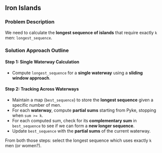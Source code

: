 ## Iron Islands

### Problem Description

We need to calculate the **longest sequence of islands** that require exactly `k` men: `longest_sequence`.

### Solution Approach Outline

#### Step 1: Single Waterway Calculation
- Compute `longest_sequence` for a **single waterway** using a **sliding window approach**.

#### Step 2: Tracking Across Waterways
- Maintain a map (`best_sequence`) to store the **longest sequence** given a specific number of men.
- For each **waterway**, compute **partial sums** starting from Pyke, stopping when `sum >= k`.
- For each computed sum, check for its **complementary sum** in `best_sequence` to see if we can form a **new longer sequence**.
- Update `best_sequence` with the **partial sums** of the current waterway.

From both those steps: select the longest sequence which uses exactly `k` men (or women?).